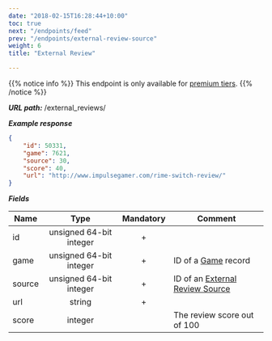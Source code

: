 ```yaml
---
date: "2018-02-15T16:28:44+10:00"
toc: true
next: "/endpoints/feed"
prev: "/endpoints/external-review-source"
weight: 6
title: "External Review"

---
```


{{% notice info %}}
This endpoint is only available for [premium tiers](https://api.igdb.com/pricing).
{{% /notice %}}

***URL path:*** /external_reviews/

***Example response***

```json
{
    "id": 50331,
    "game": 7621,
    "source": 30,
    "score": 40,
    "url": "http://www.impulsegamer.com/rime-switch-review/"
}
```

***Fields***

| Name            | Type                    | Mandatory | Comment |
| --------------- |:-----------------------:|:---------:| ------- |
| id              | unsigned 64-bit integer |     +     ||
| game            | unsigned 64-bit integer |     +     | ID of a [Game](../game) record |
| source          | unsigned 64-bit integer |     +     | ID of an [External Review Source](../external-review-source) |
| url             | string                  |     +     ||
| score           | integer                 |           | The review score out of 100 |